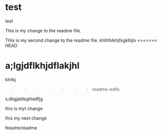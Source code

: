 # test
test

This is my change to the readme file.

THis is my second change to the readme file.
khlhfslkhjfsgklhjls
<<<<<<< HEAD

a;lgjdflkhjdflakjhl
=======
klnlkj
>>>>>>> readme-edits

s;dkgjaldsghladfjg

this is myt change

this my next change

feautre/readme